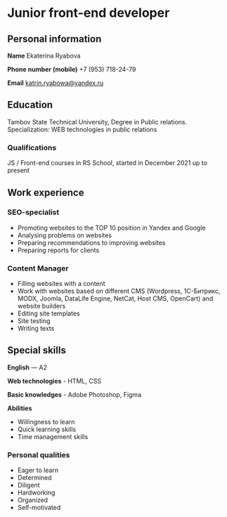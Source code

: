 # Junior front-end developer

## Personal information
**Name** Ekaterina Ryabova

**Phone number (mobile)** +7 (953) 718-24-79

**Email** katrin.ryabowa@yandex.ru

## Education 
Tambov State Technical University, Degree in Public relations. Specialization: WEB technologies in public relations 

### Qualifications 
JS / Front-end courses in RS School, started in December 2021 up to present

## Work experience
### SEO-specialist 
* Promoting websites to the TOP 10 position in Yandex and Google
* Analysing problems on websites
* Preparing recommendations to improving websites
* Preparing reports for clients
### Content Manager 
* Filling websites with a content
* Work with websites based on different CMS (Wordpress, 1С-Битрикс, MODX, Joomla, DataLife Engine, NetCat, Host CMS, OpenCart) and website builders 
* Editing site templates
* Site testing 
* Writing texts 

## Special skills
**English** — A2

**Web technologies** - HTML, CSS

**Basic knowledges** - Adobe Photoshop, Figma

**Abilities**
* Willingness to learn 
* Quick learning skills 
* Time management skills

### Personal qualities
* Eager to learn
* Determined
* Diligent
* Hardworking
* Organized
* Self-motivated
